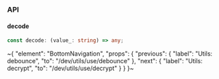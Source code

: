 

### API

#### decode

```ts
const decode: (value_: string) => any;
```


~{
  "element": "BottomNavigation",
  "props": {
    "previous": {
      "label": "Utils: debounce",
      "to": "/dev/utils/use/debounce"
    },
    "next": {
      "label": "Utils: decrypt",
      "to": "/dev/utils/use/decrypt"
    }
  }
}~